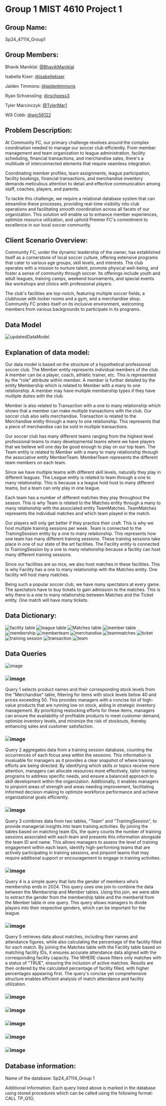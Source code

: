 # Group 1 MIST 4610 Project 1
## Group Name:
Sp24_47114_Group1

## Group Members:
Bhavik Maniklal:  [@BhavikManiklal](https://github.com/BhavikManiklal ) 

Isabella Kiser:  [@isabellekiser](https://github.com/isabellekiser)

Jaiden Timmons:  [@jaidentimmons](https://github.com/jaidentimmons)

Ryan Schoessling:  [@rschoess3](https://github.com/rschoess3)

Tyler Marcinczyk:  [@TylerMar1](https://github.com/TylerMar1)

Will Cobb: [@wjc56122](https://github.com/wjc56122)


## Problem Description: 

At Community FC, our primary challenge revolves around the complex coordination needed to manage our soccer club efficiently. From member management and team organization to league administration, facility scheduling, financial transactions, and merchandise sales, there's a multitude of interconnected elements that require seamless integration.

Coordinating member profiles, team assignments, league participation, facility bookings, financial transactions, and merchandise inventory demands meticulous attention to detail and effective communication among staff, coaches, players, and parents.

To tackle this challenge, we require a relational database system that can streamline these processes, providing real-time visibility into club operations and facilitating smooth coordination across all facets of our organization. This solution will enable us to enhance member experiences, optimize resource utilization, and uphold Premier FC's commitment to excellence in our local soccer community.


## Client Scenario Overview:

Community FC, under the dynamic leadership of the owner, has established itself as a cornerstone of local soccer culture, offering extensive programs that cater to various age groups, skill levels, and interests. The club operates with a mission to nurture talent, promote physical well-being, and foster a sense of community through soccer. Its offerings include youth and adult leagues, training camps, weekend tournaments, and special events like workshops and clinics with professional players.

The club's facilities are top-notch, featuring multiple soccer fields, a clubhouse with locker rooms and a gym, and a merchandise shop. Community FC prides itself on its inclusive environment, welcoming members from various backgrounds to participate in its programs.

## Data Model

![updatedDataModel](https://github.com/BhavikManiklal/Soccer-Team-Group-1/assets/150094078/b25e9a7d-0bc4-474f-b97f-7782484e9b8d)


## Explanation of data model:

Our data model is based on the structure of a hypothetical professional soccer club. The Member entity represents individual members of the club. A member can be a player, coach, athletic trainer, etc. This is represented by the “role” attribute within member. A member is further detailed by the entity Membership which is related to Member with a many to one relationship. A member may have multiple membership types if they have multiple duties with the club. 

Member is also related to Transaction with a one to many relationship which shows that a member can make multiple transactions with the club. Our soccer club also sells merchandise. Transaction is related to the Merchandise entity through a many to one relationship. This represents that a piece of merchandise can be sold in multiple transactions.

Our soccer club has many different teams ranging from the highest level professional teams to many developmental teams where we have players that we believe will one day be good enough to play on our top team. The Team entity is related to Member with a many to many relationship through the associative entity MemberTeam. MemberTeam represents the different team members on each team.

Since we have multiple teams with different skill levels, naturally they play in different leagues. The League entity is related to team through a one to many relationship. This is because a a league hold host to many different teams, but a team can only play in one league.

Each team has a number of different matches they play throughout the season. This is why Team is related to the Matches entity through a many to many relationship with the associated entity TeamMatches. TeamMatches represents the individual matches and which team played in the match.

Our players will only get better if they practice their craft. This is why we host multiple training sessions per week. Team is connected to the TrainingSession entity by a one to many relationship. This represents how one team has many different training sessions. These training sessions take place in one of our state of the art facilities. The Facility entity is connected to TrainingSession by a one to many relationship because a facility can host many different training sessions.

Since our facilities are so nice, we also host matches in these facilities. This is why Facility has a one to many relationship with the Matches entity. One facility will host many matches.

Being such a popular soccer club, we have many spectators at every game. The spectators have to buy tickets to gain admission to the matches. This is why there is a one to many relationship between Matches and the Ticket entity. One match will have many tickets.


## Data Dictionary:

 ![facility table](https://github.com/isabellekiser/Soccer-Team/assets/149964200/7c653ca1-baa1-47d7-939e-9fc8659a3bac)
 ![league table](https://github.com/isabellekiser/Soccer-Team/assets/149964200/323a022f-6323-4773-ba2c-74be7007c44e)
 ![Matches table](https://github.com/isabellekiser/Soccer-Team/assets/149964200/c9423233-45d4-4ebb-bac0-8870db6f7354)
 ![member table](https://github.com/isabellekiser/Soccer-Team/assets/149964200/723b2a7f-c405-41ca-9f8d-af394346bc80)
 ![membership](https://github.com/isabellekiser/Soccer-Team/assets/149964200/693112a9-098b-4c38-a58e-179d7800a526)
 ![memberteam](https://github.com/isabellekiser/Soccer-Team/assets/149964200/49d3644e-f895-4fc2-9772-ea213566af57)
 ![merchandise](https://github.com/isabellekiser/Soccer-Team/assets/149964200/57f318a3-1e06-4688-9380-3c50bd3224f2)
 ![teammatches](https://github.com/isabellekiser/Soccer-Team/assets/149964200/90482a3b-b63f-4bdb-947c-0a0099d2e614)
 ![ticket](https://github.com/isabellekiser/Soccer-Team/assets/149964200/041dde10-9805-45e5-917b-72d627dfc7a4)
 ![training session](https://github.com/isabellekiser/Soccer-Team/assets/149964200/c238d21b-eb68-45d6-9659-c365abccb6dd)
 ![transaction](https://github.com/isabellekiser/Soccer-Team/assets/149964200/080d167a-cc50-40d8-aa7f-1e323001dad9)
 ![team](https://github.com/isabellekiser/Soccer-Team/assets/149964200/e406d8ea-69ca-4ccb-8b92-74c8a9fc2be0)

## Data Queries

![image](https://github.com/BhavikManiklal/Soccer-Team-Group-1/assets/150094078/71b37faf-1a65-4afa-afb4-1c890e870d5b)


### ![image](https://github.com/BhavikManiklal/Soccer-Team-Group-1/assets/150094078/ca83e122-cdeb-4c96-8b29-1e80375ca5ad)

Query 1 selects product names and their corresponding stock levels from the "Merchandise" table, filtering for items with stock levels below 40 and prices exceeding 50. This provides managers with a concise list of high-value products that are running low on stock, aiding in strategic inventory management. By prioritizing restocking efforts for these items, managers can ensure the availability of profitable products to meet customer demand, optimize inventory levels, and minimize the risk of stockouts, thereby enhancing sales and customer satisfaction.

### ![image](https://github.com/BhavikManiklal/Soccer-Team-Group-1/assets/150094078/60a5fbc8-33e5-4641-a902-66eb27098781)

Query 2 aggregates data from a training session database, counting the occurrences of each focus area within the sessions. This information is invaluable for managers as it provides a clear snapshot of where training efforts are being directed. By identifying which skills or topics receive more attention, managers can allocate resources more effectively, tailor training programs to address specific needs, and ensure a balanced approach to skill development within the organization. Additionally, it enables managers to pinpoint areas of strength and areas needing improvement, facilitating informed decision-making to optimize workforce performance and achieve organizational goals efficiently.

### ![image](https://github.com/BhavikManiklal/Soccer-Team-Group-1/assets/150094078/2e820d20-9b3a-4217-86f4-3f20e7732e58)

Query  3 combines data from two tables, "Team" and "TrainingSession", to provide managerial insights into team training activities. By joining the tables based on matching team IDs, the query counts the number of training sessions associated with each team and presents this information alongside the team ID and name. This allows managers to assess the level of training engagement within each team, identify high-performing teams that are actively participating in training sessions, and pinpoint teams that may require additional support or encouragement to engage in training activities.

### ![image](https://github.com/BhavikManiklal/Soccer-Team-Group-1/assets/150094078/e258344e-6700-4ecf-b01a-26be769c39e1)

Query 4 is a simple query that lists the gender of members who’s membership ends in 2024. This query uses one join to combine the data between the Membership and Member tables. Using this join, we were able to extract the gender from the membership table and the memberId from the Member table in one query. This query allows managers to divide players into their respective genders, which can be important for the league. 

### ![image](https://github.com/BhavikManiklal/Soccer-Team-Group-1/assets/150094078/c127858d-06ee-4cc5-97a4-459b4ff03d7d)

Query 5 retrieves data about matches, including their names and attendance figures, while also calculating the percentage of the facility filled for each match. By joining the Matches table with the Facility table based on matching facility IDs, it ensures accurate attendance data aligned with the corresponding facility capacity. The WHERE clause filters only matches with a status of "TRUE", ensuring the inclusion of active matches. Results are then ordered by the calculated percentage of facility filled, with higher percentages appearing first. The query's concise yet comprehensive structure enables efficient analysis of match attendance and facility utilization.

### ![image](https://github.com/BhavikManiklal/Soccer-Team-Group-1/assets/150094078/b693c20d-8510-44c6-a000-269696a608f3)



### ![image](https://github.com/BhavikManiklal/Soccer-Team-Group-1/assets/150094078/01fecfe5-2413-4d74-8534-06e8db16fab1)

### ![image](https://github.com/BhavikManiklal/Soccer-Team-Group-1/assets/150094078/cc3b331e-ddcb-4f2d-b4d1-bec65d6d768b)

### ![image](https://github.com/BhavikManiklal/Soccer-Team-Group-1/assets/150094078/c32b8be3-895d-4200-a420-f5bc098362a8)

### ![image](https://github.com/BhavikManiklal/Soccer-Team-Group-1/assets/150094078/67de1749-30bf-42d6-8e65-10e06bab971b)






## Database information:
Name of the database: Sp24_47114_Group 1

Additional information: Each query listed above is marked in the database using stored procedures which can be called using the following format: CALL TP_Q1();









